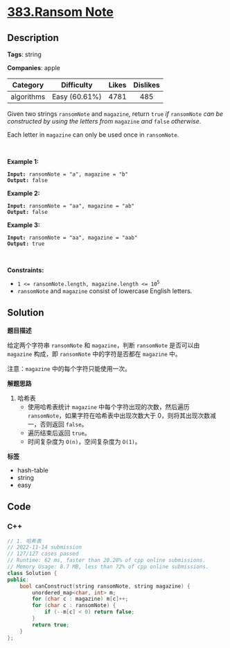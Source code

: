 # [383.Ransom Note](https://leetcode.com/problems/ransom-note/description/)

## Description

**Tags**: string

**Companies**: apple

|  Category  |  Difficulty   | Likes | Dislikes |
| :--------: | :-----------: | :---: | :------: |
| algorithms | Easy (60.61%) | 4781  |   485    |

<p>Given two strings <code>ransomNote</code> and <code>magazine</code>, return <code>true</code><em> if </em><code>ransomNote</code><em> can be constructed by using the letters from </em><code>magazine</code><em> and </em><code>false</code><em> otherwise</em>.</p>
<p>Each letter in <code>magazine</code> can only be used once in <code>ransomNote</code>.</p>
<p>&nbsp;</p>
<p><strong class="example">Example 1:</strong></p>
<pre><code><strong>Input:</strong> ransomNote = "a", magazine = "b"
<strong>Output:</strong> false</code></pre><p><strong class="example">Example 2:</strong></p>
<pre><code><strong>Input:</strong> ransomNote = "aa", magazine = "ab"
<strong>Output:</strong> false</code></pre><p><strong class="example">Example 3:</strong></p>
<pre><code><strong>Input:</strong> ransomNote = "aa", magazine = "aab"
<strong>Output:</strong> true</code></pre>
<p>&nbsp;</p>
<p><strong>Constraints:</strong></p>
<ul>
  <li><code>1 &lt;= ransomNote.length, magazine.length &lt;= 10<sup>5</sup></code></li>
  <li><code>ransomNote</code> and <code>magazine</code> consist of lowercase English letters.</li>
</ul>

## Solution

**题目描述**

给定两个字符串 `ransomNote` 和 `magazine`，判断 `ransomNote` 是否可以由 `magazine` 构成，即 `ransomNote` 中的字符是否都在 `magazine` 中。

注意：`magazine` 中的每个字符只能使用一次。

**解题思路**

1. 哈希表
   - 使用哈希表统计 `magazine` 中每个字符出现的次数，然后遍历 `ransomNote`，如果字符在哈希表中出现次数大于 0，则将其出现次数减一，否则返回 `false`。
   - 遍历结束后返回 `true`。
   - 时间复杂度为 `O(n)`，空间复杂度为 `O(1)`。

**标签**

- hash-table
- string
- easy

<!-- code start -->
## Code

### C++

```cpp
// 1. 哈希表
// 2022-11-14 submission
// 127/127 cases passed
// Runtime: 62 ms, faster than 20.28% of cpp online submissions.
// Memory Usage: 8.7 MB, less than 72% of cpp online submissions.
class Solution {
public:
    bool canConstruct(string ransomNote, string magazine) {
        unordered_map<char, int> m;
        for (char c : magazine) m[c]++;
        for (char c : ransomNote) {
            if (--m[c] < 0) return false;
        }
        return true;
    }
};
```

<!-- code end -->
